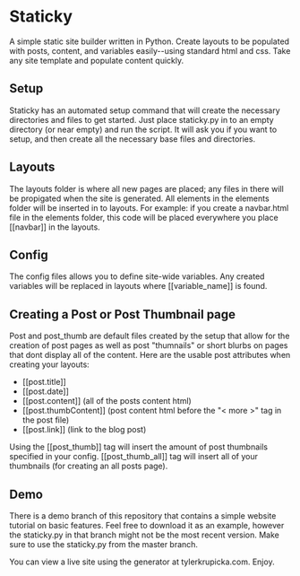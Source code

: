 <h1>Staticky</h1>
<p>
A simple static site builder written in Python. Create layouts to be populated with posts, content, and variables easily--using standard html and css. Take any site template and populate content quickly.</p>

<h2>Setup</h2>
<p>Staticky has an automated setup command that will create the necessary directories and files to get started. Just place staticky.py in to an empty directory (or near empty) and run the script. It will ask you if you want to setup, and then create all the necessary base files and directories.</p>

<h2>Layouts</h2>
<p>The layouts folder is where all new pages are placed; any files in there will be propigated when the site is generated. All elements in the elements folder will be inserted in to layouts. For example: if you create a navbar.html file in the elements folder, this code will be placed everywhere you place [[navbar]] in the layouts.</p>

<h2>Config</h2>
<p>The config files allows you to define site-wide variables. Any created variables will be replaced in layouts where [[variable_name]] is found.</p>

<h2>Creating a Post or Post Thumbnail page</h2>
<p>Post and post_thumb are default files created by the setup that allow for the creation of post pages as well as post "thumnails" or short blurbs on pages that dont display all of the content. Here are the usable post attributes when creating your layouts:</p>
<ul>
<li>[[post.title]]</li>
<li>[[post.date]]</li>
<li>[[post.content]] (all of the posts content html)</li>
<li>[[post.thumbContent]] (post content html before the "< more >" tag in the post file)</li>
<li>[[post.link]] (link to the blog post)</li>
</ul>
<p>Using the [[post_thumb]] tag will insert the amount of post thumbnails specified in your config. [[post_thumb_all]] tag will insert all of your thumbnails (for creating an all posts page).</p>


<h2>Demo</h2>
<p>There is a demo branch of this repository that contains a simple website tutorial on basic features. Feel free to download it as an example, however the staticky.py in that branch might not be the most recent version. Make sure to use the staticky.py from the master branch.</p>


<p>You can view a live site using the generator at tylerkrupicka.com. Enjoy.</p>


